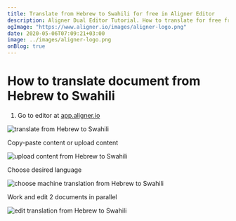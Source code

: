 ```yaml
---
title: Translate from Hebrew to Swahili for free in Aligner Editor
description: Aligner Dual Editor Tutorial. How to translate for free from Hebrew to Swahili. Aligner is multilingual document management platform. 
ogImage: "https://www.aligner.io/images/aligner-logo.png"
date: 2020-05-06T07:09:21+03:00
image: ../images/aligner-logo.png
onBlog: true
---
```


# How to translate document from Hebrew to Swahili

1. Go to editor at [app.aligner.io](https://app.aligner.io "Aligner App web page")

![translate from Hebrew to Swahili](../aligner-blank-editor.png "translate from Hebrew to Swahili")

Copy-paste content or upload content

![upload content from Hebrew to Swahili](../aligner-uploaded-document.png "upload content from Hebrew to Swahili")

Choose desired language

![choose machine translation from Hebrew to Swahili](../aligner-language-dropdown.png "choose machine translation from Hebrew to Swahili")

Work and edit 2 documents in parallel

![edit translation from Hebrew to Swahili](../aligner-double-sitded-editor.png "edit translation from Hebrew to Swahili")

